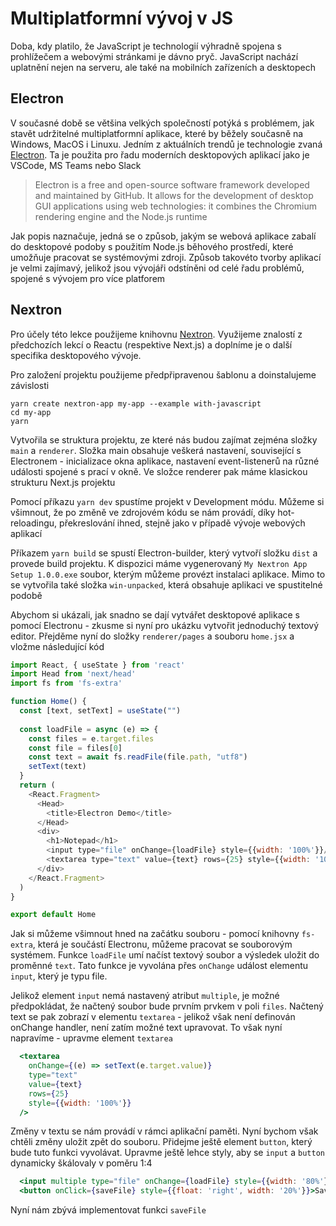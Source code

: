 # Multiplatformní vývoj v JS

Doba, kdy platilo, že JavaScript je technologií výhradně spojena s prohlížečem a webovými stránkami je dávno pryč. JavaScript nachází uplatnění nejen na serveru, ale také na mobilních zařízeních a desktopech

## Electron

V současné době se většina velkých společností potýká s problémem, jak stavět udržitelné multiplatformní aplikace, které by běžely současně na Windows, MacOS i Linuxu. Jedním z aktuálních trendů je technologie zvaná [Electron](https://www.electronjs.org/). Ta je použita pro řadu moderních desktopových aplikací jako je VSCode, MS Teams nebo Slack

> Electron is a free and open-source software framework developed and maintained by GitHub. It allows for the development of desktop GUI applications using web technologies: it combines the Chromium rendering engine and the Node.js runtime

Jak popis naznačuje, jedná se o způsob, jakým se webová aplikace zabalí do desktopové podoby s použitím Node.js běhového prostředí, které umožňuje pracovat se systémovými zdroji. Způsob takovéto tvorby aplikací je velmi zajímavý, jelikož jsou vývojáři odstíněni od celé řadu problémů, spojené s vývojem pro více platforem

## Nextron

Pro účely této lekce použijeme knihovnu [Nextron](https://github.com/saltyshiomix/nextron). Využijeme znalostí z předchozích lekcí o Reactu (respektive Next.js) a doplníme je o další specifika desktopového vývoje.

Pro založení projektu použijeme předpřipravenou šablonu a doinstalujeme závislosti

```
yarn create nextron-app my-app --example with-javascript
cd my-app
yarn
```

Vytvořila se struktura projektu, ze které nás budou zajímat zejména složky `main` a `renderer`. Složka main obsahuje veškerá nastavení, související s Electronem - inicializace okna aplikace, nastavení event-listenerů na různé události spojené s prací v okně. Ve složce renderer pak máme klasickou strukturu Next.js projektu

Pomocí příkazu `yarn dev` spustíme projekt v Development módu. Můžeme si všimnout, že po změně ve zdrojovém kódu se nám provádí, díky hot-reloadingu, překreslování ihned, stejně jako v případě vývoje webových aplikací

Příkazem `yarn build` se spustí Electron-builder, který vytvoří složku `dist` a provede build projektu. K dispozici máme vygenerovaný `My Nextron App Setup 1.0.0.exe` soubor, kterým můžeme provézt instalaci aplikace. Mimo to se vytvořila také složka `win-unpacked`, která obsahuje aplikaci ve spustitelné podobě

Abychom si ukázali, jak snadno se dají vytvářet desktopové aplikace s pomocí Electronu - zkusme si nyní pro ukázku vytvořit jednoduchý textový editor. Přejděme nyní do složky `renderer/pages` a souboru `home.jsx` a vložme následující kód

```js
import React, { useState } from 'react'
import Head from 'next/head'
import fs from 'fs-extra'

function Home() {
  const [text, setText] = useState("")
  
  const loadFile = async (e) => {
    const files = e.target.files
    const file = files[0]
    const text = await fs.readFile(file.path, "utf8")
    setText(text)
  }
  return (
    <React.Fragment>
      <Head>
        <title>Electron Demo</title>
      </Head>
      <div>
        <h1>Notepad</h1>
        <input type="file" onChange={loadFile} style={{width: '100%'}}/>
        <textarea type="text" value={text} rows={25} style={{width: '100%'}}/>
      </div>
    </React.Fragment>
  )
}

export default Home
```

Jak si můžeme všimnout hned na začátku souboru - pomocí knihovny `fs-extra`, která je součástí Electronu, můžeme pracovat se souborovým systémem. Funkce `loadFile` umí načíst textový soubor a výsledek uložit do proměnné `text`. Tato funkce je vyvolána přes `onChange` událost elementu `input`, který je typu file. 

Jelikož element `input` nemá nastavený atribut `multiple`, je možné předpokládat, že načtený soubor bude prvním prvkem v poli `files`. Načtený text se pak zobrazí v elementu `textarea` - jelikož však není definován onChange handler, není zatím možné text upravovat. To však nyní napravíme - upravme element `textarea`

```jsx
  <textarea 
    onChange={(e) => setText(e.target.value)} 
    type="text" 
    value={text} 
    rows={25} 
    style={{width: '100%'}}
  />
```

Změny v textu se nám provádí v rámci aplikační paměti. Nyní bychom však chtěli změny uložit zpět do souboru. Přidejme ještě element `button`, který bude tuto funkci vyvolávat. Upravme ještě lehce styly, aby se `input` a `button` dynamicky škálovaly v poměru 1:4

```jsx
  <input multiple type="file" onChange={loadFile} style={{width: '80%'}}/>
  <button onClick={saveFile} style={{float: 'right', width: '20%'}}>Save</button>
```

Nyní nám zbývá implementovat funkci `saveFile`

